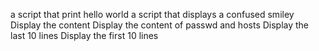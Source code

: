 a script that print hello world
a script that displays a confused smiley
Display the content
Display the content of passwd and hosts
Display the last 10 lines
Display the first 10 lines
